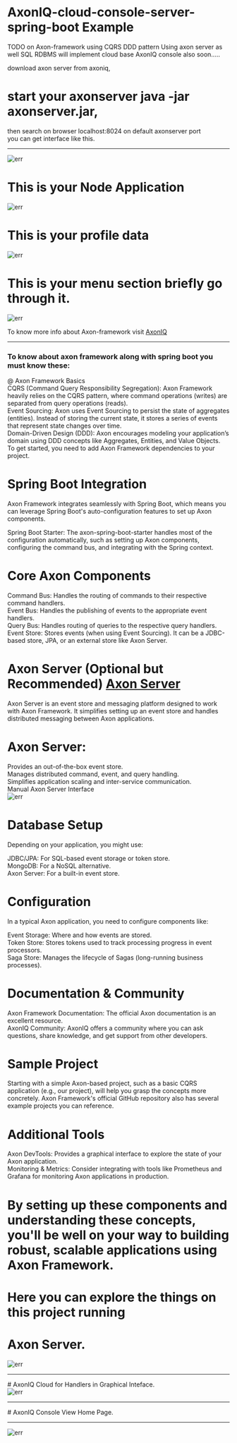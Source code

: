 # AxonIQ-cloud-console-server-spring-boot Example
TODO on Axon-framework using CQRS DDD pattern Using axon server as well SQL RDBMS will implement cloud base AxonIQ console also soon.....<br/>

download axon server from axoniq,<br/>
# start your axonserver java -jar axonserver.jar,<br/>
then search on browser localhost:8024 on default axonserver port<br/>
you can get interface like this.<br/><hr>
<img src="./axonserver-pro/Screenshot 2024-08-04 144600.png" alt="err"/>

# This is your Node Application
<img src="./axonserver-pro/Screenshot 2024-08-04 144642.png" alt="err"/>

# This is your profile data
<img src="./axonserver-pro/Screenshot 2024-08-04 144701.png" alt="err"/>

# This is your menu section briefly go through it.
<img src="./axonserver-pro/Screenshot 2024-08-04 144727.png" alt="err"/>

To know more info about Axon-framework visit <a href="https://www.axoniq.io/" > AxonIQ </a> 

<hr/>
<h3>To know about axon framework along with spring boot you must know these:</h3>
@ Axon Framework Basics <br/>
CQRS (Command Query Responsibility Segregation): Axon Framework heavily relies on the CQRS pattern, where command operations (writes) are separated from query operations (reads).<br/>
Event Sourcing: Axon uses Event Sourcing to persist the state of aggregates (entities). Instead of storing the current state, it stores a series of events that represent state changes over time.<br/>
Domain-Driven Design (DDD): Axon encourages modeling your application’s domain using DDD concepts like Aggregates, Entities, and Value Objects.<br/>
To get started, you need to add Axon Framework dependencies to your project.<br/>

# Spring Boot Integration
Axon Framework integrates seamlessly with Spring Boot, which means you can leverage Spring Boot's auto-configuration features to set up Axon components.<br/>

Spring Boot Starter: The axon-spring-boot-starter handles most of the configuration automatically, such as setting up Axon components, configuring the command bus, and integrating with the Spring context.<br/>

# Core Axon Components
Command Bus: Handles the routing of commands to their respective command handlers.<br/>
Event Bus: Handles the publishing of events to the appropriate event handlers.<br/>
Query Bus: Handles routing of queries to the respective query handlers.<br/>
Event Store: Stores events (when using Event Sourcing). It can be a JDBC-based store, JPA, or an external store like Axon Server.<br/>

# Axon Server (Optional but Recommended) <a href="https://www.axoniq.io/products/axon-server">Axon Server </a>
Axon Server is an event store and messaging platform designed to work with Axon Framework. It simplifies setting up an event store and handles distributed messaging between Axon applications.

# Axon Server:
Provides an out-of-the-box event store.<br/>
Manages distributed command, event, and query handling.<br/>
Simplifies application scaling and inter-service communication.<br/>
Manual Axon Server Interface<br/>
<img src="./axon-iq-console-cloud/axonserver.png" alt="err"/>

# Database Setup
Depending on your application, you might use:<br/>

JDBC/JPA: For SQL-based event storage or token store.<br/>
MongoDB: For a NoSQL alternative.<br/>
Axon Server: For a built-in event store.<br/>

# Configuration
In a typical Axon application, you need to configure components like:<br/>

Event Storage: Where and how events are stored.<br/>
Token Store: Stores tokens used to track processing progress in event processors.<br/>
Saga Store: Manages the lifecycle of Sagas (long-running business processes).<br/>

# Documentation & Community
Axon Framework Documentation: The official Axon documentation is an excellent resource.<br/>
AxonIQ Community: AxonIQ offers a community where you can ask questions, share knowledge, and get support from other developers.<br/>

# Sample Project
Starting with a simple Axon-based project, such as a basic CQRS application (e.g., our project), will help you grasp the concepts more concretely. Axon Framework's official GitHub repository also has several example projects you can reference.<br/>

# Additional Tools
Axon DevTools: Provides a graphical interface to explore the state of your Axon application.<br/>
Monitoring & Metrics: Consider integrating with tools like Prometheus and Grafana for monitoring Axon applications in production.<br/>

# By setting up these components and understanding these concepts, you'll be well on your way to building robust, scalable applications using Axon Framework.

# Here you can explore the things on this project running
# Axon Server.<br/>
<img src="./axon-iq-console-cloud/axonserver.png" alt="err"/>
<hr/>
# AxonIQ Cloud for Handlers in Graphical Inteface.<br/>
<img src="./axon-iq-console-cloud/axoniq-cloud.png" alt="err"/>
<hr/>
# AxonIQ Console View Home Page.<br/>
<hr/>
<img src="./axon-iq-console-cloud/iq-console-home.png" alt="err"/>
